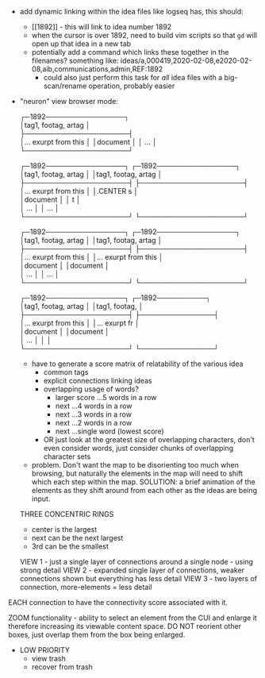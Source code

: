  
 - add dynamic linking within the idea files like logseq has, this should:
    - [[1892]] - this will link to idea number 1892 
    - when the cursor is over 1892, need to build vim scripts so that `gd` will 
      open up that idea in a new tab
    - potentially add a command which links these together in the filenames?
      something like:
      ideas/a,000419,2020-02-08,e2020-02-08,aib,communications,admin,REF:1892
       - could also just perform this task for _all_ idea files with a
         big-scan/rename operation, probably easier
 - "neuron" view browser mode:
                                                                           
   ┌─1892────────────────┐                                                             
   │tag1, footag,  artag │                                    
   ├─────────────────────┤                                                                       
   │... exurpt from this │
   │document             │
   │                 ... │
   └─────────────────────┘ 
                                                                                        
   ┌─1892────────────────┐        ┌─1892────────────────┐        
   │tag1, footag,  artag │        │tag1, footag,  artag │
   ├─────────────────────┤        ├─────────────────────┤
   │... exurpt from this │        │.CENTER            s │    
   │document             │        │       t             │    
   │                 ... │        │                 ... │    
   └─────────────────────┘        └─────────────────────┘
                                                                                        
   ┌─1892────────────────┐        ┌─1892────────────────┐                
   │tag1, footag,  artag │        │tag1, footag,  artag │ 
   ├─────────────────────┤        ├─────────────────────┤
   │... exurpt from this │        │... exurpt from this │            
   │document             │        │document             │            
   │                 ... │        │                 ... │            
   └─────────────────────┘        └─────────────────────┘
                                                                                        
   ┌─1892────────────────┐  ┌─1892──────────┐                      
   │tag1, footag,  artag │  │tag1, footag,  │       
   ├─────────────────────┤  ├───────────────┤      
   │... exurpt from this │  │... exurpt fr  │                  
   │document             │  │document       │                  
   │                 ... │  │               │                  
   └─────────────────────┘  └───────────────┘      
      - have to generate a score matrix of relatability of the various idea
        - common tags
        - explicit connections linking ideas
        - overlapping usage of words? 
           - larger score ...5 words in a row
           - next         ...4 words in a row
           - next         ...3 words in a row
           - next         ...2 words in a row
           - next         ...single word (lowest score) 
         - OR just look at the greatest size of overlapping characters, 
           don't even consider words, just consider chunks of overlapping
           character sets
      - problem. Don't want the map to be disorienting too much 
        when browsing, but naturally the elements in the map
        will need to shift which each step within the map. 
          SOLUTION: a brief animation of the elements as they shift 
          around from each other as the ideas are being input. 

      THREE CONCENTRIC RINGS
      - center is the largest
      - next can be the next largest
      - 3rd can be the smallest

      VIEW 1
       - just a single layer of connections around a single node
         - using strong detail
      VIEW 2 
       - expanded single layer of connections, weaker connections shown
         but everything has less detail
      VIEW 3
       - two layers of connection, more-elements = less detail 

EACH connection to have the connectivity score associated with it. 

ZOOM functionality - ability to select an element from the CUI and enlarge it
therefore increasing its viewable content space. DO NOT reorient other boxes, 
just overlap them from the box being enlarged. 
                                                                          
                                                                          
                                                                          
                                                                          
 - LOW PRIORITY                                                                          
   - view trash
   - recover from trash
                                                                          
                                                                          
                                                                          
                                                                          
                                                                          
                                                                          
                                                                          
                                                                          
